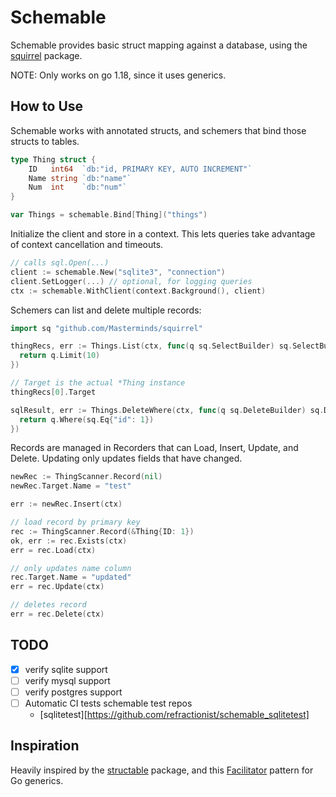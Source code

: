 # Schemable

Schemable provides basic struct mapping against a database, using the
[squirrel][sq] package.

[sq]: https://github.com/Masterminds/squirrel

NOTE: Only works on go 1.18, since it uses generics.

## How to Use

Schemable works with annotated structs, and schemers that bind those structs
to tables.

```go
type Thing struct {
	ID   int64  `db:"id, PRIMARY KEY, AUTO INCREMENT"`
	Name string `db:"name"`
	Num  int    `db:"num"`
}

var Things = schemable.Bind[Thing]("things")
```

Initialize the client and store in a context. This lets queries take advantage
of context cancellation and timeouts.

```go
// calls sql.Open(...)
client := schemable.New("sqlite3", "connection")
client.SetLogger(...) // optional, for logging queries
ctx := schemable.WithClient(context.Background(), client)
```

Schemers can list and delete multiple records:

```go
import sq "github.com/Masterminds/squirrel"

thingRecs, err := Things.List(ctx, func(q sq.SelectBuilder) sq.SelectBuilder {
  return q.Limit(10)
})

// Target is the actual *Thing instance
thingRecs[0].Target

sqlResult, err := Things.DeleteWhere(ctx, func(q sq.DeleteBuilder) sq.DeleteBuilder {
  return q.Where(sq.Eq{"id": 1})
})
```

Records are managed in Recorders that can Load, Insert, Update, and Delete.
Updating only updates fields that have changed.

```go
newRec := ThingScanner.Record(nil)
newRec.Target.Name = "test"

err := newRec.Insert(ctx)

// load record by primary key
rec := ThingScanner.Record(&Thing{ID: 1})
ok, err := rec.Exists(ctx)
err = rec.Load(ctx)

// only updates name column
rec.Target.Name = "updated"
err = rec.Update(ctx)

// deletes record
err = rec.Delete(ctx)
```

## TODO

- [x] verify sqlite support
- [ ] verify mysql support
- [ ] verify postgres support
- [ ] Automatic CI tests schemable test repos
  - [sqlitetest][https://github.com/refractionist/schemable_sqlitetest]

## Inspiration

Heavily inspired by the [structable][st] package, and this [Facilitator][f]
pattern for Go generics.

[st]: https://github.com/Masterminds/structable
[f]: https://rakyll.org/generics-facilititators